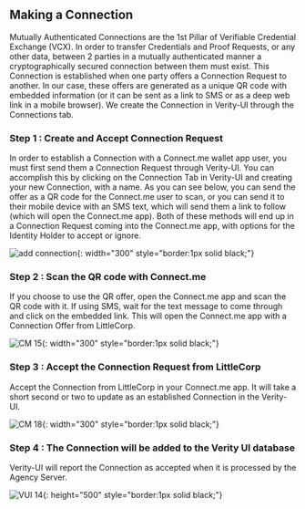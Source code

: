 ## Making a Connection

Mutually Authenticated Connections are the 1st Pillar of Verifiable Credential Exchange (VCX). In order to transfer Credentials and Proof Requests, or any other data, between 2 parties in a mutually authenticated manner a cryptographically secured connection between them must exist. This Connection is established when one party offers a Connection Request to another. In our case, these offers are generated as a unique QR code with embedded information (or it can be sent as a link to SMS or as a deep web link in a mobile browser). We create the Connection in Verity-UI through the Connections tab.

### Step 1 : Create and Accept Connection Request

In order to establish a Connection with a Connect.me wallet app user, you must first send them a Connection Request through Verity-UI. You can accomplish this by clicking on the Connection Tab in Verity-UI and creating your new Connection, with a name. As you can see below, you can send the offer as a QR code for the Connect.me user to scan, or you can send it to their mobile device with an SMS text, which will send them a link to follow (which will open the Connect.me app). Both of these methods will end up in a Connection Request coming into the Connect.me app, with options for the Identity Holder to accept or ignore.

![add connection](https://static.pps.evernym.com/training/verityui-demo/add-connection.png){: width="300" style="border:1px solid black;"}

### Step 2 : Scan the QR code with Connect.me

If you choose to use the QR offer, open the Connect.me app and scan the QR code with it. If using SMS, wait for the text message to come through and click on the embedded link. This will open the Connect.me app with a Connection Offer from LittleCorp.

![CM 15](https://static.pps.evernym.com/training/verityui-demo/CM_015.png){: width="300" style="border:1px solid black;"}

### Step 3 : Accept the Connection Request from LittleCorp

Accept the Connection from LittleCorp in your Connect.me app. It will take a short second or two to update as an established Connection in the Verity-UI. 

![CM 18](https://static.pps.evernym.com/training/verityui-demo/CM_018.png){: width="300" style="border:1px solid black;"}

### Step 4 : The Connection will be added to the Verity UI database

Verity-UI will report the Connection as accepted when it is processed by the Agency Server.

![VUI 14](https://static.pps.evernym.com/training/verityui-demo/VUI_014.png){: height="500" style="border:1px solid black;"}

